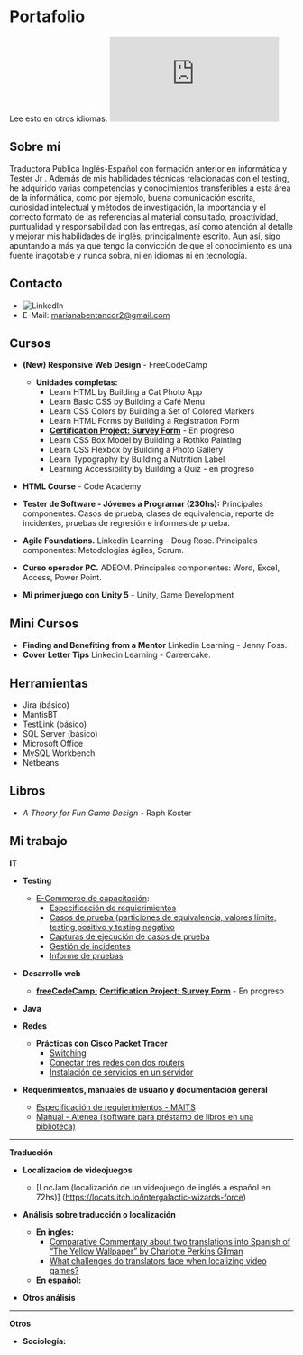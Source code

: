 # Portafolio


Lee esto en otros idiomas: ![English](https://github.com/marianabv/Portfolio/blob/main/README_en.md)

## Sobre mí
Traductora Pública Inglés-Español con formación anterior en informática y Tester Jr . Además de mis habilidades técnicas relacionadas con el testing, he adquirido varias competencias y conocimientos transferibles a esta área de la informática, como por ejemplo, buena comunicación escrita, curiosidad intelectual y métodos de investigación, la importancia y el correcto formato de las referencias al material consultado, proactividad, puntualidad y responsabilidad con las entregas, así como atención al detalle y mejorar mis habilidades de inglés, principalmente escrito.  Aun así, sigo apuntando a más ya que tengo la convicción de que el conocimiento es una fuente inagotable y nunca sobra, ni en idiomas ni en tecnología.

## Contacto
* ![LinkedIn](https://www.linkedin.com/in/marianabentancorvero/)
* E-Mail: marianabentancor2@gmail.com

## Cursos
* **(New) Responsive Web Design** - FreeCodeCamp
    * **Unidades completas:**
      * Learn HTML by Building a Cat Photo App
      * Learn Basic CSS by Building a Café Menu
      * Learn CSS Colors by Building a Set of Colored Markers
      * Learn HTML Forms by Building a Registration Form
      * [**Certification Project: Survey Form**](https://github.com/marianabv/FreeCodeCamp_SurveyForm) - En progreso
      * Learn CSS Box Model by Building a Rothko Painting
      * Learn CSS Flexbox by Building a Photo Gallery
      * Learn Typography by Building a Nutrition Label
      * Learning Accessibility by Building a Quiz - en progreso


* **HTML Course** - Code Academy  
* **Tester de Software - Jóvenes a Programar (230hs):** Principales componentes: Casos de prueba, clases de equivalencia, reporte de incidentes, pruebas de regresión e informes de prueba.
* **Agile Foundations.** Linkedin Learning - Doug Rose. Principales componentes: Metodologías ágiles, Scrum.
* **Curso operador PC.** ADEOM. Principales componentes: Word, Excel, Access, Power Point.
*  **Mi primer juego con Unity 5** - Unity, Game Development


## Mini Cursos
* **Finding and Benefiting from a Mentor** Linkedin Learning - Jenny Foss. 
* **Cover Letter Tips** Linkedin Learning - Careercake.


## Herramientas
* Jira (básico)
* MantisBT
* TestLink (básico)
* SQL Server (básico)
* Microsoft Office
* MySQL Workbench
* Netbeans

## Libros
* _A Theory for Fun Game Design_ - Raph Koster 


## Mi trabajo

**IT**
* **Testing**
   * [E-Commerce de capacitación](https://japceibal.github.io/e-mercado-TESTING/index.html):
      * [Especificación de requierimientos](https://drive.google.com/file/d/17RlS9YAlslo_ZJAYx8p7WkBLyyiF3QQx/view?usp=sharing)
      * [Casos de prueba (particiones de equivalencia, valores límite, testing positivo y testing negativo](https://docs.google.com/spreadsheets/d/1rUAnQsvaejTNp6m7eQDS_xmyJ6kvtDkM/edit?usp=sharing&ouid=109811958350959586399&rtpof=true&sd=true)
      * [Capturas de ejecución de casos de prueba](https://drive.google.com/file/d/1L6BGh1yYylYteb0RKBV48o9GCndZ6fHb/view?usp=sharing)
      * [Gestión de incidentes](https://docs.google.com/spreadsheets/d/1hwZnQoiJoMc1wEDRpCddNobdRENlpLsg/edit?usp=sharing&ouid=109811958350959586399&rtpof=true&sd=true)
      * [Informe de pruebas](https://drive.google.com/file/d/14UWB5y3OGLCPIUumbfUz0Ke2YkmDiw86/view?usp=sharing)
    
 * **Desarrollo web**
   * [**freeCodeCamp:**](https://www.freecodecamp.org/learn/2022/responsive-web-design/build-a-survey-form-project/build-a-survey-form) [**Certification Project: Survey Form**](https://github.com/marianabv/FreeCodeCamp_SurveyForm) - En progreso

* **Java**

* **Redes**
   * **Prácticas con Cisco Packet Tracer**
      * [Switching](https://drive.google.com/file/d/1mGF-gNNYLyMHtOEPZb8lg8ztR8lHhBkE/view?usp=sharing)
      * [Conectar tres redes con dos routers](https://drive.google.com/file/d/16obhmaQ7Y5WC6jj-lgSuReglWdsZgzn8/view?usp=sharing)
      * [Instalación de servicios en un servidor](https://drive.google.com/file/d/1ELrEG1oFLjpfH0U3rqaJAMzkdH5sws0J/view?usp=sharing)
 
*  **Requerimientos, manuales de usuario y documentación general**
      * [Especificación de requierimientos - MAITS](https://drive.google.com/file/d/15AEu23vilcIVj97JIlSMTpSDF-J-Pfo3/view?usp=sharing)
      * [Manual - Atenea (software para préstamo de libros en una biblioteca)](https://drive.google.com/file/d/1vZj1VKs6Wffxs3QsB1zezJrT5GPIW18Y/view?usp=sharing)

<hr/>


**Traducción**
   * **Localizacion de videojuegos**
      * [LocJam (localización de un videojuego de inglés a español en 72hs)] (https://locats.itch.io/intergalactic-wizards-force)

   * **Análisis sobre traducción o localización**
      * **En ingles:**
         * [Comparative Commentary about two translations into Spanish of “The Yellow Wallpaper” by Charlotte Perkins Gilman](https://drive.google.com/file/d/1a-rTQ58fKKEKuInxGyeFr2gqA2URt4ds/view?usp=sharing)
         * [What challenges do translators face when localizing video games?](https://drive.google.com/file/d/16ZWMhZLiQ-pEi1Z4d3n8j8RypP2kd08G/view?usp=sharing)
      *  **En español:**
      
   * **Otros análisis**

<hr/>

**Otros**
   * **Sociología:**
